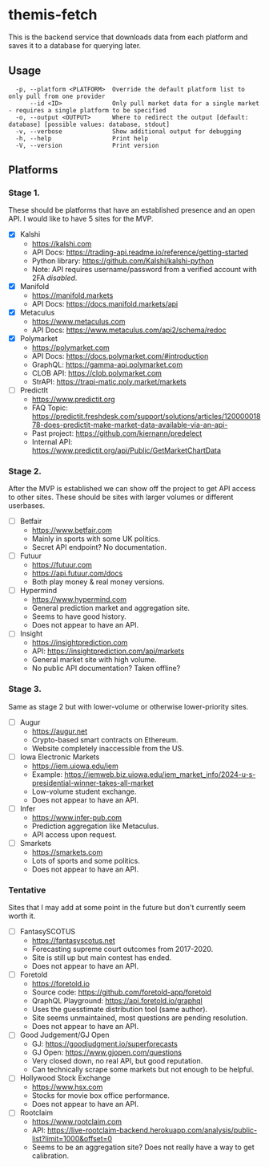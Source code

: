 # themis-fetch

This is the backend service that downloads data from each platform and saves it to a database for querying later. 

## Usage

```
  -p, --platform <PLATFORM>  Override the default platform list to only pull from one provider
      --id <ID>              Only pull market data for a single market - requires a single platform to be specified
  -o, --output <OUTPUT>      Where to redirect the output [default: database] [possible values: database, stdout]
  -v, --verbose              Show additional output for debugging
  -h, --help                 Print help
  -V, --version              Print version
```

## Platforms

### Stage 1.

These should be platforms that have an established presence and an open API. I would like to have 5 sites for the MVP.

- [x] Kalshi
    - https://kalshi.com
    - API Docs: https://trading-api.readme.io/reference/getting-started
    - Python library: https://github.com/Kalshi/kalshi-python
    - Note: API requires username/password from a verified account with 2FA *disabled*.
- [x] Manifold
    - https://manifold.markets
    - API Docs: https://docs.manifold.markets/api
- [x] Metaculus
    - https://www.metaculus.com
    - API Docs: https://www.metaculus.com/api2/schema/redoc
- [x] Polymarket
    - https://polymarket.com
    - API Docs: https://docs.polymarket.com/#introduction
    - GraphQL: https://gamma-api.polymarket.com
    - CLOB API: https://clob.polymarket.com
    - StrAPI: https://trapi-matic.poly.market/markets
- [ ] PredictIt
    - https://www.predictit.org
    - FAQ Topic: https://predictit.freshdesk.com/support/solutions/articles/12000001878-does-predictit-make-market-data-available-via-an-api-
    - Past project: https://github.com/kiernann/predelect
    - Internal API: https://www.predictit.org/api/Public/GetMarketChartData

### Stage 2.

After the MVP is established we can show off the project to get API access to other sites. These should be sites with larger volumes or different userbases.

- [ ] Betfair
    - https://www.betfair.com
    - Mainly in sports with some UK politics.
    - Secret API endpoint? No documentation.
- [ ] Futuur
    - https://futuur.com
    - https://api.futuur.com/docs
    - Both play money & real money versions.
- [ ] Hypermind
    - https://www.hypermind.com
    - General prediction market and aggregation site.
    - Seems to have good history.
    - Does not appear to have an API.
- [ ] Insight
    - https://insightprediction.com
    - API: https://insightprediction.com/api/markets
    - General market site with high volume.
    - No public API documentation? Taken offline?

### Stage 3.

Same as stage 2 but with lower-volume or otherwise lower-priority sites.

- [ ] Augur
    - https://augur.net
    - Crypto-based smart contracts on Ethereum.
    - Website completely inaccessible from the US.
- [ ] Iowa Electronic Markets
    - https://iem.uiowa.edu/iem
    - Example: https://iemweb.biz.uiowa.edu/iem_market_info/2024-u-s-presidential-winner-takes-all-market
    - Low-volume student exchange.
    - Does not appear to have an API.
- [ ] Infer
    - https://www.infer-pub.com
    - Prediction aggregation like Metaculus.
    - API access upon request.
- [ ] Smarkets
    - https://smarkets.com
    - Lots of sports and some politics.
    - Does not appear to have an API.

### Tentative

Sites that I may add at some point in the future but don't currently seem worth it.

- [ ] FantasySCOTUS
    - https://fantasyscotus.net
    - Forecasting supreme court outcomes from 2017-2020.
    - Site is still up but main contest has ended.
    - Does not appear to have an API.
- [ ] Foretold
    - https://foretold.io
    - Source code: https://github.com/foretold-app/foretold
    - QraphQL Playground: https://api.foretold.io/graphql
    - Uses the guesstimate distribution tool (same author).
    - Site seems unmaintained, most questions are pending resolution.
    - Does not appear to have an API.
- [ ] Good Judgement/GJ Open
    - GJ: https://goodjudgment.io/superforecasts
    - GJ Open: https://www.gjopen.com/questions
    - Very closed down, no real API, but good reputation.
    - Can technically scrape some markets but not enough to be helpful.
- [ ] Hollywood Stock Exchange
    - https://www.hsx.com
    - Stocks for movie box office performance.
    - Does not appear to have an API.
- [ ] Rootclaim
    - https://www.rootclaim.com
    - API: https://live-rootclaim-backend.herokuapp.com/analysis/public-list?limit=1000&offset=0
    - Seems to be an aggregation site? Does not really have a way to get calibration.